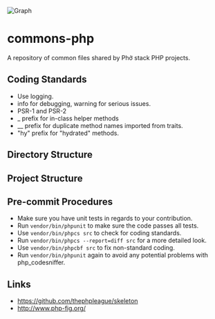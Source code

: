 ![Graph](https://github.com/phonetworks/commons-php/raw/master/.github/cover-smaller.png "Phở Networks")

# commons-php
A repository of common files shared by Phở stack PHP projects.

## Coding Standards

* Use logging.
* info for debugging, warning for serious issues.
* PSR-1 and PSR-2
* \_ prefix for in-class helper methods
* \_\_ prefix for duplicate method names imported from traits.
* "hy" prefix for "hydrated" methods.


## Directory Structure

## Project Structure

## Pre-commit Procedures

* Make sure you have unit tests in regards to your contribution.
* Run ```vendor/bin/phpunit``` to make sure the code passes all tests. 
* Use ```vendor/bin/phpcs src``` to check for coding standards.
* Run ```vendor/bin/phpcs --report=diff src``` for a more detailed look.
* Use ```vendor/bin/phpcbf src``` to fix non-standard coding.
* Run ```vendor/bin/phpunit``` again to avoid any potential problems with php_codesniffer.

## Links

* https://github.com/thephpleague/skeleton
* http://www.php-fig.org/
